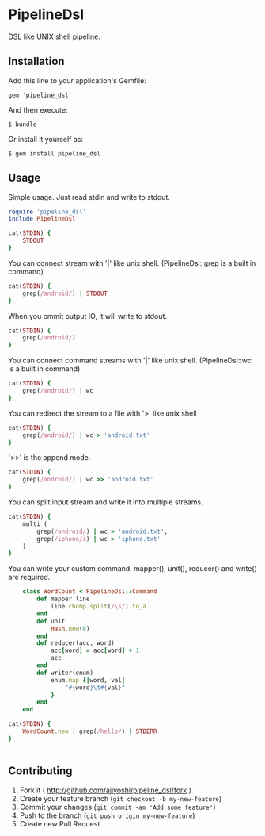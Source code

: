 # PipelineDsl

DSL like UNIX shell pipeline.

## Installation

Add this line to your application's Gemfile:

    gem 'pipeline_dsl'

And then execute:

    $ bundle

Or install it yourself as:

    $ gem install pipeline_dsl

## Usage

Simple usage.
Just read stdin and write to stdout.

```ruby
require 'pipeline_dsl'
include PipelineDsl

cat(STDIN) {
    STDOUT
}
```

You can connect stream with '|' like unix shell.
(PipelineDsl::grep is a built in command)

```ruby
cat(STDIN) {
    grep(/android/) | STDOUT
}
```

When you ommit output IO, it will write to stdout.

```ruby
cat(STDIN) {
    grep(/android/)
}
```

You can connect command streams with '|' like unix shell.
(PipelineDsl::wc is a built in command)

```ruby
cat(STDIN) {
    grep(/android/) | wc 
}
```

You can redirect the stream to a file with '>' like unix shell

```ruby
cat(STDIN) {
    grep(/android/) | wc > 'android.txt'
}
```

'>>' is the append mode.

```ruby
cat(STDIN) {
    grep(/android/) | wc >> 'android.txt'
}
```

You can split input stream and write it into multiple streams.

```ruby
cat(STDIN) {
    multi (
        grep(/android/) | wc > 'android.txt',
        grep(/iphone/i) | wc > 'iphone.txt'
    )
}
```

You can write your custom command. mapper(), unit(), reducer() and write() are required.

```ruby
    class WordCount < PipelineDsl::Command
        def mapper line
            line.chomp.split(/\s/).to_a
        end 
        def unit
            Hash.new(0)
        end 
        def reducer(acc, word)
            acc[word] = acc[word] + 1 
            acc 
        end 
        def writer(enum)
            enum.map {|word, val|
                "#{word}\t#{val}"
            }   
        end 
    end 

cat(STDIN) {
    WordCount.new | grep(/hello/) | STDERR
}
    
```


## Contributing

1. Fork it ( http://github.com/ajiyoshi/pipeline_dsl/fork )
2. Create your feature branch (`git checkout -b my-new-feature`)
3. Commit your changes (`git commit -am 'Add some feature'`)
4. Push to the branch (`git push origin my-new-feature`)
5. Create new Pull Request
